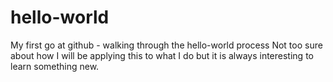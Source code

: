 # hello-world
My first go at github - walking through the hello-world process
Not too sure about how I will be applying this to what I do but it is always interesting to learn something new.
